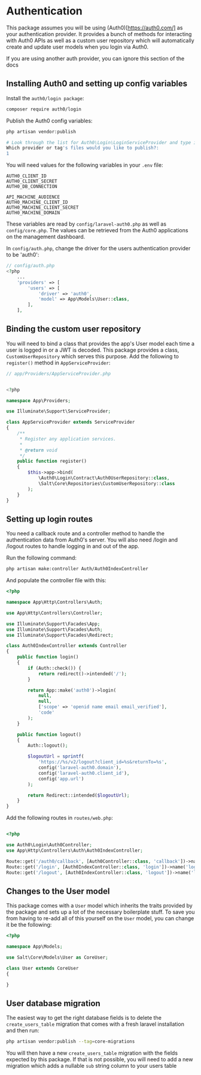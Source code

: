 # Authentication

This package assumes you will be using (Auth0)[https://auth0.com/] as your authentication provider. It provides a bunch of methods for interacting with Auth0 APIs as well as a custom user repository which will automatically create and update user models when you login via Auth0.

If you are using another auth provider, you can ignore this section of the docs

## Installing Auth0 and setting up config variables

Install the `auth0/login package`:

```bash
composer require auth0/login
```

Publish the Auth0 config variables:

```bash
php artisan vendor:publish

# Look through the list for Auth0\Login\LoginServiceProvider and type in the corresponding number
Which provider or tag's files would you like to publish?:
1
```

You will need values for the following variables in your `.env` file:

```env
AUTH0_CLIENT_ID
AUTH0_CLIENT_SECRET
AUTH0_DB_CONNECTION

API_MACHINE_AUDIENCE
AUTH0_MACHINE_CLIENT_ID
AUTH0_MACHINE_CLIENT_SECRET
AUTH0_MACHINE_DOMAIN
```

These variables are read by `config/laravel-auth0.php` as well as `config/core.php`. The values can be retrieved from the Auth0 applications on the management dashboard.

In `config/auth.php`, change the driver for the users authentication provider to be 'auth0':

```php
// config/auth.php
<?php
    ...
    'providers' => [
        'users' => [
            'driver' => 'auth0',
            'model' => App\Models\User::class,
        ],
    ],

```

## Binding the custom user repository

You will need to bind a class that provides the app's User model each time a user is logged in or a JWT is decoded. This package provides a class, `CustomUserRepository` which serves this purpose. Add the following to `register()` method in `AppServiceProvider`:

```php
// app/Providers/AppServiceProvider.php


<?php

namespace App\Providers;

use Illuminate\Support\ServiceProvider;

class AppServiceProvider extends ServiceProvider
{
    /**
     * Register any application services.
     *
     * @return void
     */
    public function register()
    {
        $this->app->bind(
            \Auth0\Login\Contract\Auth0UserRepository::class,
            \Salt\Core\Repositories\CustomUserRepository::class
        );
    }
}

```

## Setting up login routes

You need a callback route and a controller method to handle the authentication data from Auth0's server. You will also need /login and /logout routes to handle logging in and out of the app.

Run the following command:

```bash
php artisan make:controller Auth/Auth0IndexController
```

And populate the controller file with this:

```php
<?php

namespace App\Http\Controllers\Auth;

use App\Http\Controllers\Controller;

use Illuminate\Support\Facades\App;
use Illuminate\Support\Facades\Auth;
use Illuminate\Support\Facades\Redirect;

class Auth0IndexController extends Controller
{
    public function login()
    {
        if (Auth::check()) {
            return redirect()->intended('/');
        }

        return App::make('auth0')->login(
            null,
            null,
            ['scope' => 'openid name email email_verified'],
            'code'
        );
    }

    public function logout()
    {
        Auth::logout();

        $logoutUrl = sprintf(
            'https://%s/v2/logout?client_id=%s&returnTo=%s',
            config('laravel-auth0.domain'),
            config('laravel-auth0.client_id'),
            config('app.url')
        );

        return Redirect::intended($logoutUrl);
    }
}

```

Add the following routes in `routes/web.php`:

```php

<?php

use Auth0\Login\Auth0Controller;
use App\Http\Controllers\Auth\Auth0IndexController;

Route::get('/auth0/callback', [Auth0Controller::class, 'callback'])->name('auth0-callback');
Route::get('/login', [Auth0IndexController::class, 'login'])->name('login');
Route::get('/logout', [Auth0IndexController::class, 'logout'])->name('logout');
```

## Changes to the User model

This package comes with a `User` model which inherits the traits provided by the package and sets up a lot of the necessary boilerplate stuff. To save you from having to re-add all of this yourself on the `User` model, you can change it be the following:

```php
<?php

namespace App\Models;

use Salt\Core\Models\User as CoreUser;

class User extends CoreUser
{

}

```

## User database migration

The easiest way to get the right database fields is to delete the `create_users_table` migration that comes with a fresh laravel installation and then run:

```bash
php artisan vendor:publish --tag=core-migrations
```

You will then have a new `create_users_table` migration with the fields expected by this package. If that is not possible, you will need to add a new migration which adds a nullable `sub` string column to your users table
